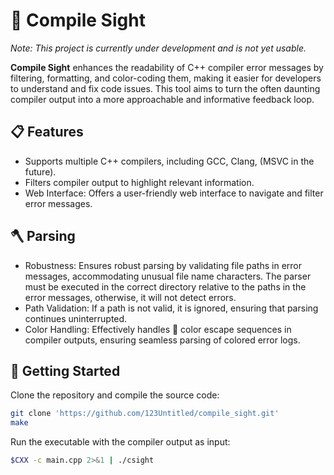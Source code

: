 # 🔭 Compile Sight

*Note: This project is currently under development and is not yet usable.*

**Compile Sight** enhances the readability of C++ compiler error messages by filtering, formatting, and color-coding them, making it easier for developers to understand and fix code issues. This tool aims to turn the often daunting compiler output into a more approachable and informative feedback loop.

## 📋 Features

- Supports multiple C++ compilers, including GCC, Clang, (MSVC in the future).
- Filters compiler output to highlight relevant information.
- Web Interface: Offers a user-friendly web interface to navigate and filter error messages.


## 🪓 Parsing

- Robustness: Ensures robust parsing by validating file paths in error messages, accommodating unusual file name characters. The parser must be executed in the correct directory relative to the paths in the error messages, otherwise, it will not detect errors.
- Path Validation: If a path is not valid, it is ignored, ensuring that parsing continues uninterrupted.
- Color Handling: Effectively handles 🎨 color escape sequences in compiler outputs, ensuring seamless parsing of colored error logs.


## 🚀 Getting Started

Clone the repository and compile the source code:

```zsh
git clone 'https://github.com/123Untitled/compile_sight.git'
make
```

Run the executable with the compiler output as input:

```zsh
$CXX -c main.cpp 2>&1 | ./csight
```


